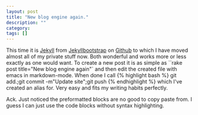 ```yaml
---
layout: post
title: "New blog engine again."
description: ""
category: 
tags: []
---
```

This time it is [Jekyll](http://jekyllrb.com/) from
[Jekyllbootstrap](http://jekyllbootstrap.com/) on
[Github](https://github.com) to which I have moved almost all of my
private stuff now. Both wonderful and works more or less exactly as
one would want. To create a new post it is as simple as ``rake post
title="New blog engine again"` and then edit the created file with
emacs in markdown-mode. When done I call
{% highlight bash %}
git add.;git commit -m"Update site";git push
{% endhighlight %}
which I've created an alias for. Very easy and fits my writing habits
perfectly. 

Ack. Just noticed the preformatted blocks are no good to copy paste
from. I guess I can just use the code blocks without syntax
highlighting. 

